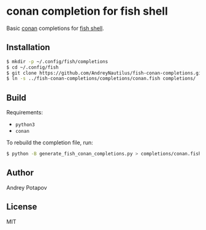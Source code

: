 # conan completion for fish shell

Basic [conan](https://conan.io/) completions for [fish shell](https://fishshell.com/).

## Installation

```bash
$ mkdir -p ~/.config/fish/completions
$ cd ~/.config/fish
$ git clone https://github.com/AndreyNautilus/fish-conan-completions.git
$ ln -s ../fish-conan-completions/completions/conan.fish completions/
```

## Build

Requirements:
- `python3`
- `conan`

To rebuild the completion file, run:
```bash
$ python -B generate_fish_conan_completions.py > completions/conan.fish
```

## Author

Andrey Potapov

## License

MIT
